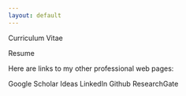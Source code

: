 ```yaml
---
layout: default
---
```


Curriculum Vitae

Resume

Here are links to my other professional web pages:

Google Scholar
Ideas
LinkedIn
Github
ResearchGate
